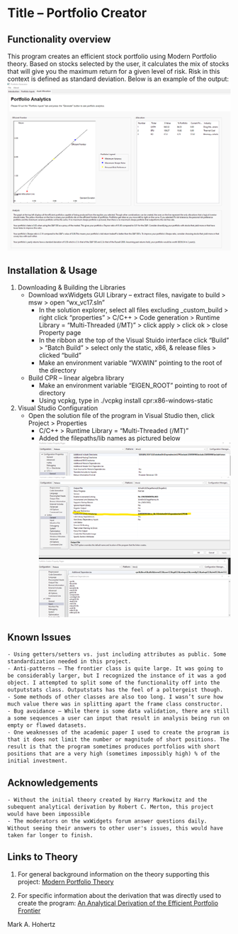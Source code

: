 # Title – Portfolio Creator

## Functionality overview

This program creates an efficient stock portfolio using Modern Portfolio theory. Based on stocks selected by the user, it calculates the mix of stocks that will give you the maximum return for a given level of risk. Risk in this context is defined as standard deviation. Below is an example of the output:
	![](https://github.com/MarkHohertz/portfolioCreator/blob/main/readMeImages/pcReadMeUse.png)

## Installation & Usage

1. Downloading & Building the Libraries
	- Download wxWidgets GUI Library – extract files, navigate to build > msw > open “wx_vc17.sln”
		- In the solution explorer, select all files excluding _custom_build > right click “properties” > C/C++ > Code generation > Runtime Library = “Multi-Threaded (/MT)” > click apply > click ok > close Property page
		- In the ribbon at the top of the Visual Stuido interface click “Build” > “Batch Build” > select only the static, x86, & release files > clicked “build”
		- Make an environment variable “WXWIN” pointing to the root of the directory
	- Build CPR – linear algebra library
		- Make an environment variable “EIGEN_ROOT” pointing to root of directory
		- Using vcpkg, type in ./vcpkg install cpr:x86-windows-static
2. Visual Studio Configuration
	- Open the solution file of the program in Visual Studio then, click Project > Properties 
		- C/C++ > Runtime Library = “Multi-Threaded (/MT)”
		- Added the filepaths/lib names as pictured below
		 ![](https://github.com/MarkHohertz/portfolioCreator/blob/main/readMeImages/pcReadMe1.png)
		 ![](https://github.com/MarkHohertz/portfolioCreator/blob/main/readMeImages/pcReadme2.png)
		 ![](https://github.com/MarkHohertz/portfolioCreator/blob/main/readMeImages/pcReadme3.png)

## Known Issues

	- Using getters/setters vs. just including attributes as public. Some standardization needed in this project.
	- Anti-patterns – The frontier class is quite large. It was going to be considerably larger, but I recognized the instance of it was a god object. I attempted to split some of the functionality off into the outputstats class. Outputstats has the feel of a poltergeist though.
	- Some methods of other classes are also too long. I wasn’t sure how much value there was in splitting apart the frame class constructor.
	- Bug avoidance – While there is some data validation, there are still a some sequences a user can input that result in analysis being run on empty or flawed datasets. 
	- One weaknesses of the academic paper I used to create the program is that it does not limit the number or magnitude of short positions. The result is that the program sometimes produces portfolios with short positions that are a very high (sometimes impossibly high) % of the initial investment.

## Acknowledgements

	- Without the initial theory created by Harry Markowitz and the subequent analytical derivation by Robert C. Merton, this project would have been impossible
	- The moderators on the wxWidgets forum answer questions daily. Without seeing their answers to other user's issues, this would have taken far longer to finish.
	
## Links to Theory

1. For general background information on the theory supporting this project: [Modern Portfolio Theory](https://en.wikipedia.org/wiki/Modern_portfolio_theory)
	
2. For specific information about the derivation that was directly used to create the program: [An Analytical Derivation of the Efficient Portfolio Frontier](https://www.researchgate.net/publication/38006987_An_Analytic_Derivation_of_the_Efficient_Portfolio_Frontier)

Mark A. Hohertz
